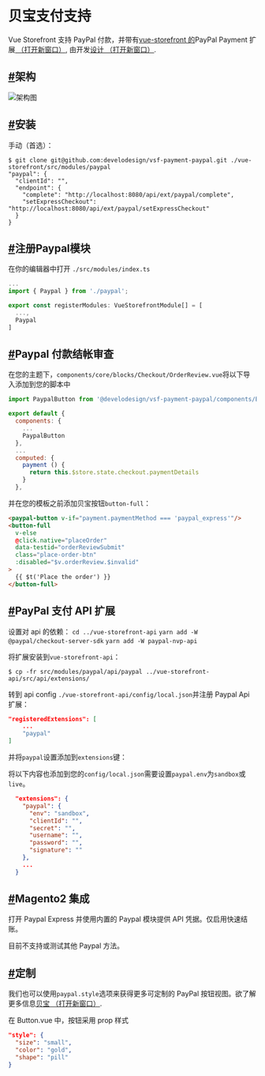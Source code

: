 # 贝宝支付支持

Vue Storefront 支持 PayPal 付款，并带有[vue-storefront 的](https://github.com/vuestorefront/vue-storefront)PayPal Payment 扩展[ （打开新窗口）](https://github.com/vuestorefront/vue-storefront), 由开发[设计 （打开新窗口）](https://www.develodesign.co.uk/).

## [#](https://docs.vuestorefront.io/v1/guide/integrations/paypal-payments.html#the-architecture)架构

![架构图](https://docs.vuestorefront.io/v1/assets/img/paypal.3f255afd.svg)

## [#](https://docs.vuestorefront.io/v1/guide/integrations/paypal-payments.html#installation)安装

手动（首选）：

```shell
$ git clone git@github.com:develodesign/vsf-payment-paypal.git ./vue-storefront/src/modules/paypal
"paypal": {
  "clientId": "",
  "endpoint": {
    "complete": "http://localhost:8080/api/ext/paypal/complete",
    "setExpressCheckout": "http://localhost:8080/api/ext/paypal/setExpressCheckout"
  }
}
```

## [#](https://docs.vuestorefront.io/v1/guide/integrations/paypal-payments.html#registration-the-paypal-module)注册Paypal模块

在你的编辑器中打开 `./src/modules/index.ts`

```js
...
import { Paypal } from './paypal';

export const registerModules: VueStorefrontModule[] = [
  ...,
  Paypal
]
```

## [#](https://docs.vuestorefront.io/v1/guide/integrations/paypal-payments.html#paypal-payment-checkout-review)Paypal 付款结帐审查

在您的主题下，`components/core/blocks/Checkout/OrderReview.vue`将以下导入添加到您的脚本中

```js
import PaypalButton from '@develodesign/vsf-payment-paypal/components/Button'

export default {
  components: {
    ...
    PaypalButton
  },
  ...
  computed: {
    payment () {
      return this.$store.state.checkout.paymentDetails
    }
  },
```

并在您的模板之前添加贝宝按钮`button-full`：

```html
<paypal-button v-if="payment.paymentMethod === 'paypal_express'"/>
<button-full
  v-else
  @click.native="placeOrder"
  data-testid="orderReviewSubmit"
  class="place-order-btn"
  :disabled="$v.orderReview.$invalid"
>
  {{ $t('Place the order') }}
</button-full>
```

## [#](https://docs.vuestorefront.io/v1/guide/integrations/paypal-payments.html#paypal-payment-api-extension)PayPal 支付 API 扩展

设置对 api 的依赖： `cd ../vue-storefront-api` `yarn add -W @paypal/checkout-server-sdk` `yarn add -W paypal-nvp-api`

将扩展安装到`vue-storefront-api`：

```shell
$ cp -fr src/modules/paypal/api/paypal ../vue-storefront-api/src/api/extensions/
```

转到 api config `./vue-storefront-api/config/local.json`并注册 Paypal Api 扩展：

```json
"registeredExtensions": [
    ...
    "paypal"
]
```

并将`paypal`设置添加到`extensions`键：

将以下内容也添加到您的`config/local.json`需要设置`paypal.env`为`sandbox`或`live`。

```json
  "extensions": {
    "paypal": {
      "env": "sandbox",
      "clientId": "",
      "secret": "",
      "username": "",
      "password": "",
      "signature": ""
    },
    ...
  }
```

## [#](https://docs.vuestorefront.io/v1/guide/integrations/paypal-payments.html#magento2-integration)Magento2 集成

打开 Paypal Express 并使用内置的 Paypal 模块提供 API 凭据。仅启用快速结账。

目前不支持或测试其他 Paypal 方法。

## [#](https://docs.vuestorefront.io/v1/guide/integrations/paypal-payments.html#customization)定制

我们也可以使用`paypal.style`选项来获得更多可定制的 PayPal 按钮视图。欲了解更多信息[贝宝 （打开新窗口）](https://developer.paypal.com/demo/checkout/#/pattern/checkout).

在 Button.vue 中，按钮采用 prop 样式

```json
"style": {
  "size": "small",
  "color": "gold",
  "shape": "pill"
}
```